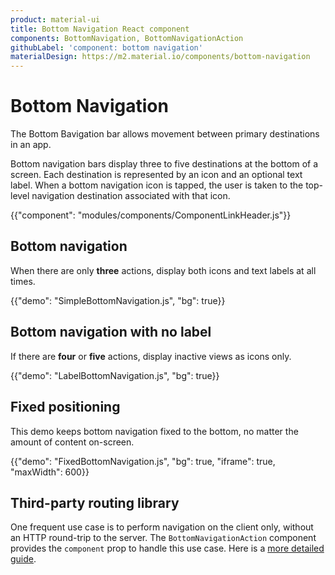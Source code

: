 ```yaml
---
product: material-ui
title: Bottom Navigation React component
components: BottomNavigation, BottomNavigationAction
githubLabel: 'component: bottom navigation'
materialDesign: https://m2.material.io/components/bottom-navigation
---
```


# Bottom Navigation

<p class="description">The Bottom Bavigation bar allows movement between primary destinations in an app.</p>

Bottom navigation bars display three to five destinations at the bottom of a screen. Each destination is represented by an icon and an optional text label. When a bottom navigation icon is tapped, the user is taken to the top-level navigation destination associated with that icon.

{{"component": "modules/components/ComponentLinkHeader.js"}}

## Bottom navigation

When there are only **three** actions, display both icons and text labels at all times.

{{"demo": "SimpleBottomNavigation.js", "bg": true}}

## Bottom navigation with no label

If there are **four** or **five** actions, display inactive views as icons only.

{{"demo": "LabelBottomNavigation.js", "bg": true}}

## Fixed positioning

This demo keeps bottom navigation fixed to the bottom, no matter the amount of content on-screen.

{{"demo": "FixedBottomNavigation.js", "bg": true, "iframe": true, "maxWidth": 600}}

## Third-party routing library

One frequent use case is to perform navigation on the client only, without an HTTP round-trip to the server.
The `BottomNavigationAction` component provides the `component` prop to handle this use case.
Here is a [more detailed guide](/material-ui/guides/routing/).
